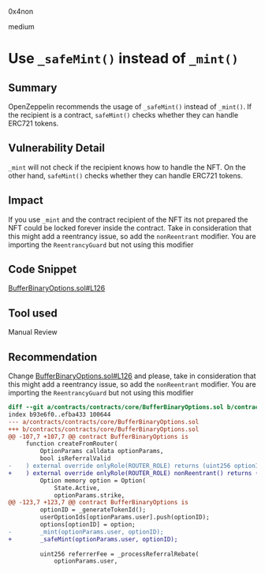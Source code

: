0x4non

medium

# Use `_safeMint()` instead of `_mint()`

## Summary
OpenZeppelin recommends the usage of `_safeMint()` instead of `_mint()`. If the recipient is a contract, `safeMint()` checks whether they can handle ERC721 tokens.

## Vulnerability Detail
`_mint` will not check if the recipient knows how to handle the NFT. On the other hand, `safeMint()` checks whether they can handle ERC721 tokens.

## Impact
If you use `_mint` and the contract recipient of the NFT its not prepared the NFT could be locked forever inside the contract.
Take in consideration that this might add a reentrancy issue, so add the `nonReentrant` modifier. You are importing the `ReentrancyGuard` but not using this modifier

## Code Snippet
[BufferBinaryOptions.sol#L126](https://github.com/sherlock-audit/2022-11-buffer/blob/main/contracts/contracts/core/BufferBinaryOptions.sol#L126)

## Tool used

Manual Review

## Recommendation
Change [BufferBinaryOptions.sol#L126](https://github.com/sherlock-audit/2022-11-buffer/blob/main/contracts/contracts/core/BufferBinaryOptions.sol#L126) and please, take in consideration that this might add a reentrancy issue, so add the `nonReentrant` modifier. You are importing the `ReentrancyGuard` but not using this modifier

```diff
diff --git a/contracts/contracts/core/BufferBinaryOptions.sol b/contracts/contracts/core/BufferBinaryOptions.sol
index b93e6f0..efba433 100644
--- a/contracts/contracts/core/BufferBinaryOptions.sol
+++ b/contracts/contracts/core/BufferBinaryOptions.sol
@@ -107,7 +107,7 @@ contract BufferBinaryOptions is
     function createFromRouter(
         OptionParams calldata optionParams,
         bool isReferralValid
-    ) external override onlyRole(ROUTER_ROLE) returns (uint256 optionID) {
+    ) external override onlyRole(ROUTER_ROLE) nonReentrant() returns (uint256 optionID) {
         Option memory option = Option(
             State.Active,
             optionParams.strike,
@@ -123,7 +123,7 @@ contract BufferBinaryOptions is
         optionID = _generateTokenId();
         userOptionIds[optionParams.user].push(optionID);
         options[optionID] = option;
-        _mint(optionParams.user, optionID);
+        _safeMint(optionParams.user, optionID);
 
         uint256 referrerFee = _processReferralRebate(
             optionParams.user,
```